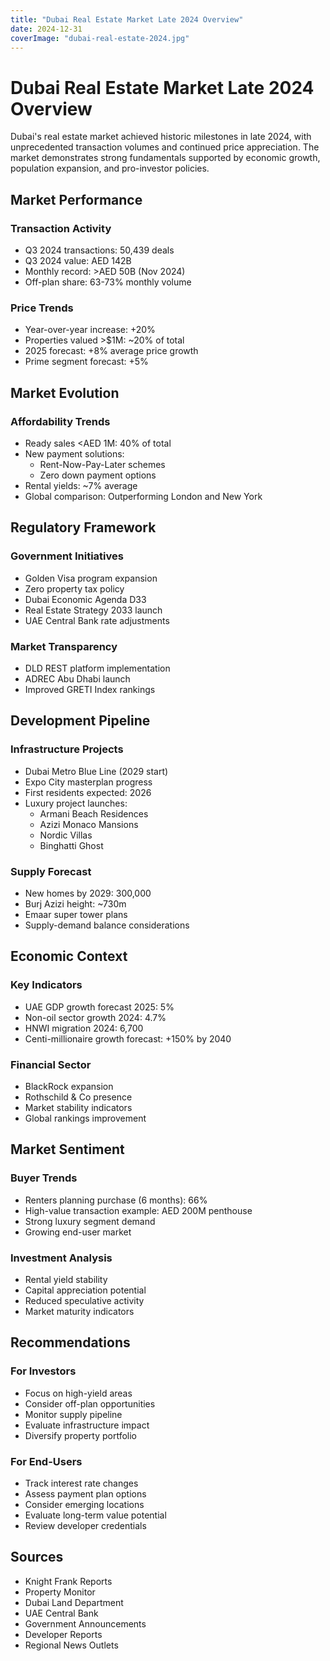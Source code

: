 ```yaml
---
title: "Dubai Real Estate Market Late 2024 Overview"
date: 2024-12-31
coverImage: "dubai-real-estate-2024.jpg"
---
```


# Dubai Real Estate Market Late 2024 Overview

Dubai's real estate market achieved historic milestones in late 2024, with unprecedented transaction volumes and continued price appreciation. The market demonstrates strong fundamentals supported by economic growth, population expansion, and pro-investor policies.

## Market Performance

### Transaction Activity
- Q3 2024 transactions: 50,439 deals
- Q3 2024 value: AED 142B
- Monthly record: >AED 50B (Nov 2024)
- Off-plan share: 63-73% monthly volume

### Price Trends
- Year-over-year increase: +20%
- Properties valued >$1M: ~20% of total
- 2025 forecast: +8% average price growth
- Prime segment forecast: +5%

## Market Evolution

### Affordability Trends
- Ready sales <AED 1M: 40% of total
- New payment solutions:
  - Rent-Now-Pay-Later schemes
  - Zero down payment options
- Rental yields: ~7% average
- Global comparison: Outperforming London and New York

## Regulatory Framework

### Government Initiatives
- Golden Visa program expansion
- Zero property tax policy
- Dubai Economic Agenda D33
- Real Estate Strategy 2033 launch
- UAE Central Bank rate adjustments

### Market Transparency
- DLD REST platform implementation
- ADREC Abu Dhabi launch
- Improved GRETI Index rankings

## Development Pipeline

### Infrastructure Projects
- Dubai Metro Blue Line (2029 start)
- Expo City masterplan progress
- First residents expected: 2026
- Luxury project launches:
  - Armani Beach Residences
  - Azizi Monaco Mansions
  - Nordic Villas
  - Binghatti Ghost

### Supply Forecast
- New homes by 2029: 300,000
- Burj Azizi height: ~730m
- Emaar super tower plans
- Supply-demand balance considerations

## Economic Context

### Key Indicators
- UAE GDP growth forecast 2025: 5%
- Non-oil sector growth 2024: 4.7%
- HNWI migration 2024: 6,700
- Centi-millionaire growth forecast: +150% by 2040

### Financial Sector
- BlackRock expansion
- Rothschild & Co presence
- Market stability indicators
- Global rankings improvement

## Market Sentiment

### Buyer Trends
- Renters planning purchase (6 months): 66%
- High-value transaction example: AED 200M penthouse
- Strong luxury segment demand
- Growing end-user market

### Investment Analysis
- Rental yield stability
- Capital appreciation potential
- Reduced speculative activity
- Market maturity indicators

## Recommendations

### For Investors
- Focus on high-yield areas
- Consider off-plan opportunities
- Monitor supply pipeline
- Evaluate infrastructure impact
- Diversify property portfolio

### For End-Users
- Track interest rate changes
- Assess payment plan options
- Consider emerging locations
- Evaluate long-term value potential
- Review developer credentials

## Sources
- Knight Frank Reports
- Property Monitor
- Dubai Land Department
- UAE Central Bank
- Government Announcements
- Developer Reports
- Regional News Outlets